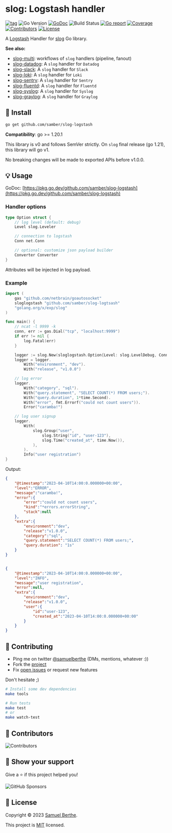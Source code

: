 
# slog: Logstash handler

[![tag](https://img.shields.io/github/tag/samber/slog-logstash.svg)](https://github.com/samber/slog-logstash/releases)
![Go Version](https://img.shields.io/badge/Go-%3E%3D%201.20.1-%23007d9c)
[![GoDoc](https://godoc.org/github.com/samber/slog-logstash?status.svg)](https://pkg.go.dev/github.com/samber/slog-logstash)
![Build Status](https://github.com/samber/slog-logstash/actions/workflows/test.yml/badge.svg)
[![Go report](https://goreportcard.com/badge/github.com/samber/slog-logstash)](https://goreportcard.com/report/github.com/samber/slog-logstash)
[![Coverage](https://img.shields.io/codecov/c/github/samber/slog-logstash)](https://codecov.io/gh/samber/slog-logstash)
[![Contributors](https://img.shields.io/github/contributors/samber/slog-logstash)](https://github.com/samber/slog-logstash/graphs/contributors)
[![License](https://img.shields.io/github/license/samber/slog-logstash)](./LICENSE)

A [Logstash](https://www.elastic.co/logstash/) Handler for [slog](https://pkg.go.dev/golang.org/x/exp/slog) Go library.

**See also:**

- [slog-multi](https://github.com/samber/slog-multi): workflows of `slog` handlers (pipeline, fanout)
- [slog-datadog](https://github.com/samber/slog-datadog): A `slog` handler for `Datadog`
- [slog-slack](https://github.com/samber/slog-slack): A `slog` handler for `Slack`
- [slog-loki](https://github.com/samber/slog-loki): A `slog` handler for `Loki`
- [slog-sentry](https://github.com/samber/slog-sentry): A `slog` handler for `Sentry`
- [slog-fluentd](https://github.com/samber/slog-fluentd): A `slog` handler for `Fluentd`
- [slog-syslog](https://github.com/samber/slog-syslog): A `slog` handler for `Syslog`
- [slog-graylog](https://github.com/samber/slog-graylog): A `slog` handler for `Graylog`

## 🚀 Install

```sh
go get github.com/samber/slog-logstash
```

**Compatibility**: go >= 1.20.1

This library is v0 and follows SemVer strictly. On `slog` final release (go 1.21), this library will go v1.

No breaking changes will be made to exported APIs before v1.0.0.

## 💡 Usage

GoDoc: [https://pkg.go.dev/github.com/samber/slog-logstash](https://pkg.go.dev/github.com/samber/slog-logstash)

### Handler options

```go
type Option struct {
	// log level (default: debug)
	Level slog.Leveler

	// connection to logstash
	Conn net.Conn

	// optional: customize json payload builder
	Converter Converter
}
```

Attributes will be injected in log payload.

### Example

```go
import (
    gas "github.com/netbrain/goautosocket"
	sloglogstash "github.com/samber/slog-logtsash"
	"golang.org/x/exp/slog"
)

func main() {
    // ncat -l 9999 -k
    conn, err := gas.Dial("tcp", "localhost:9999")
    if err != nil {
        log.Fatal(err)
    }

    logger := slog.New(sloglogstash.Option{Level: slog.LevelDebug, Conn: conn}.NewLogstashHandler())
    logger = logger.
        With("environment", "dev").
        With("release", "v1.0.0")

    // log error
    logger.
        With("category", "sql").
        With("query.statement", "SELECT COUNT(*) FROM users;").
        With("query.duration", 1*time.Second).
        With("error", fmt.Errorf("could not count users")).
        Error("caramba!")

    // log user signup
    logger.
        With(
            slog.Group("user",
                slog.String("id", "user-123"),
                slog.Time("created_at", time.Now()),
            ),
        ).
        Info("user registration")
}
```

Output:

```json
{
    "@timestamp":"2023-04-10T14:00:0.000000+00:00",
    "level":"ERROR",
    "message":"caramba!",
    "error":{
        "error":"could not count users",
        "kind":"*errors.errorString",
        "stack":null
    },
    "extra":{
        "environment":"dev",
        "release":"v1.0.0",
        "category":"sql",
        "query.statement":"SELECT COUNT(*) FROM users;",
        "query.duration": "1s"
    }
}


{
    "@timestamp":"2023-04-10T14:00:0.000000+00:00",
    "level":"INFO",
    "message":"user registration",
    "error":null,
    "extra":{
        "environment":"dev",
        "release":"v1.0.0",
        "user":{
            "id":"user-123",
            "created_at":"2023-04-10T14:00:0.000000+00:00"
        }
    }
}
```

## 🤝 Contributing

- Ping me on twitter [@samuelberthe](https://twitter.com/samuelberthe) (DMs, mentions, whatever :))
- Fork the [project](https://github.com/samber/slog-logstash)
- Fix [open issues](https://github.com/samber/slog-logstash/issues) or request new features

Don't hesitate ;)

```bash
# Install some dev dependencies
make tools

# Run tests
make test
# or
make watch-test
```

## 👤 Contributors

![Contributors](https://contrib.rocks/image?repo=samber/slog-logstash)

## 💫 Show your support

Give a ⭐️ if this project helped you!

![GitHub Sponsors](https://img.shields.io/github/sponsors/samber?style=for-the-badge)

## 📝 License

Copyright © 2023 [Samuel Berthe](https://github.com/samber).

This project is [MIT](./LICENSE) licensed.
